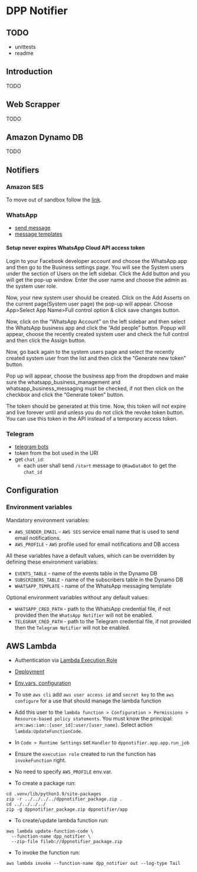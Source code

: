 # DPP Notifier

## TODO

- unittests
- readme

## Introduction

TODO

## Web Scrapper

TODO

## Amazon Dynamo DB

TODO

## Notifiers

### Amazon SES

To move out of sandbox follow the
[link](https://docs.aws.amazon.com/ses/latest/dg/request-production-access.html).

### WhatsApp

- [send message](https://developers.facebook.com/docs/whatsapp/cloud-api/guides/send-messages)
- [message templates](https://developers.facebook.com/docs/whatsapp/cloud-api/guides/send-message-templates)

#### Setup never expires WhatsApp Cloud API access token

Login to your Facebook developer account and choose the WhatsApp app and then
go to the Business settings page. You will see the System users under the
section of Users on the left sidebar. Click the Add button and you will get
the pop-up window. Enter the user name and choose the admin as the system
user role.

Now, your new system user should be created. Click on the Add Asserts on the
current page(System user page) the pop-up will appear.
Choose App>Select App Name>Full control option & click save changes button.

Now, click on the “WhatsApp Account” on the left sidebar and then select the
WhatsApp business app and click the “Add people” button. Popup will appear,
choose the recently created system user and check the full control and then
click the Assign button.

Now, go back again to the system users page and select the recently created
system user from the list and then click the “Generate new token” button.

Pop up will appear, choose the business app from the dropdown and make sure
the whatsapp_business_management and whatsapp_business_messaging must be
checked, if not then click on the checkbox and click the
“Generate token” button.

The token should be generated at this time. Now, this token will not expire
and live forever until and unless you do not click the revoke token button.
You can use this token in the API instead of a temporary access token.

### Telegram

- [telegram bots](https://core.telegram.org/bots)
- token from the bot used in the URI
- get `chat_id`:
  - each user shall send `/start` message to `@RawDataBot` to get the `chat_id`

## Configuration

### Environment variables

Mandatory environment variables:
- `AWS_SENDER_EMAIL` - `AWS SES` service email name that is used to send email
notifications.
- `AWS_PROFILE` - `AWS` profile used for email notifications and DB access

All these variables have a default values, which can be overridden by defining
these environment variables:
- `EVENTS_TABLE` - name of the events table in the Dynamo DB
- `SUBSCRIBERS_TABLE` - name of the subscribers table in the Dynamo DB
- `WHATSAPP_TEMPLATE` - name of the WhatsApp messaging template

Optional environment variables without any default values:
- `WHATSAPP_CRED_PATH` - path to the WhatsApp credential file, if not provided
then the `WhatsApp Notifier` will not be enabled.
- `TELEGRAM_CRED_PATH` - path to the Telegram credential file, if not provided
then the `Telegram Notifier` will not be enabled.

## AWS Lambda

- Authentication via [Lambda Execution Role](https://docs.aws.amazon.com/lambda/latest/dg/lambda-intro-execution-role.html)
- [Deployment](https://docs.aws.amazon.com/lambda/latest/dg/python-package.html)
- [Env.vars. configuration](https://docs.aws.amazon.com/lambda/latest/dg/configuration-envvars.html)

- To use `aws cli` add `aws user access id` and `secret key` to the
`aws configure` for a use that should manage the lambda function
- Add this user to the `lambda function > Configuration > Permissions > `
`Resource-based policy statements`. You must know the principal:
`arn:aws:iam::[user_id]:user/[user_name]`.
Select action `lambda:UpdateFunctionCode`.
- In `Code > Runtime Settings` set `Handler` to
`dppnotifier.app.app.run_job`
- Ensure the `execution role` created to run the function has `invokeFunction`
right.
- No need to specify `AWS_PROFILE` env.var.
- To create a package run:
```
cd .venv/lib/python3.9/site-packages
zip -r ../../../../dppnotifier_package.zip .
cd ../../../../
zip -g dppnotifier_package.zip dppnotifier/app
```
- To create/update lambda function run:
```
aws lambda update-function-code \
  --function-name dpp_notifier \
  --zip-file fileb://dppnotifier_package.zip
```
- To invoke the function run:
```
aws lambda invoke --function-name dpp_notifier out --log-type Tail
```